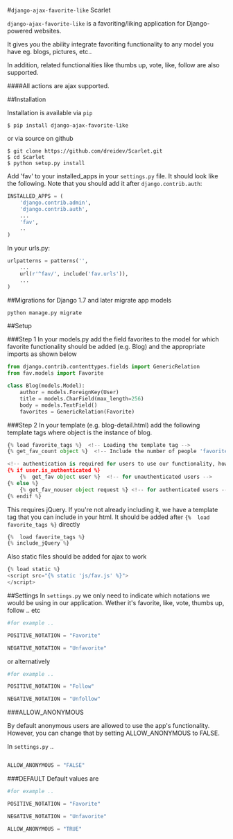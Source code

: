 #`django-ajax-favorite-like` Scarlet

`django-ajax-favorite-like` is a favoriting/liking application for Django-powered websites.

It gives you the ability integrate favoriting functionality to any model you have eg. blogs, pictures, etc..

In addition, related functionalities like thumbs up, vote, like, follow are also supported.

####All actions are ajax supported.

##Installation


Installation is available via `pip`

`$ pip install django-ajax-favorite-like`

or via source on github

```
$ git clone https://github.com/dreidev/Scarlet.git
$ cd Scarlet
$ python setup.py install
```

Add 'fav' to your installed_apps in your `settings.py` file. It should look like the following. Note that you should add it after `django.contrib.auth`:

```python
INSTALLED_APPS = (
	'django.contrib.admin',
	'django.contrib.auth',
	...
	'fav',
	..
)
```

In your urls.py:

```python
urlpatterns = patterns('',
    ...
    url(r'^fav/', include('fav.urls')),
    ...
)
```


##Migrations for Django 1.7 and later
migrate app models
```python
python manage.py migrate
```



##Setup

###Step 1
In your models.py add the field favorites to the model for which favorite functionality should be added (e.g. Blog) and the appropriate imports as shown below

```python
from django.contrib.contenttypes.fields import GenericRelation
from fav.models import Favorite

class Blog(models.Model):
	author = models.ForeignKey(User)
	title = models.CharField(max_length=256)
	body = models.TextField()
	favorites = GenericRelation(Favorite)
```

###Step 2
In your template (e.g. blog-detail.html) add the following template tags where object is the instance of blog.

```python
{% load favorite_tags %}  <!-- Loading the template tag -->
{% get_fav_count object %}  <!-- Include the number of people 'favorited' a certain object -->

<!-- authentication is required for users to use our functionality, however there's an implemented tag for unauthenticated users -->
{% if user.is_authenticated %} 
	{%  get_fav object user %}  <!-- for unauthenticated users -->
{% else %}
	{% get_fav_nouser object request %} <!-- for authenticated users -->
{% endif %}
```

This requires jQuery. If you're not already including it, we have a template tag that you can include in your html.
It should be added after `{%  load favorite_tags %}` directly
```python
{%  load favorite_tags %}
{% include_jQuery %}
```
 Also static files should be added for ajax to work
 ```python
{% load static %}
<script src="{% static 'js/fav.js' %}">
</script>
```


##Settings
In `settings.py` we only need to indicate which notations we would be using in our application. Wether it's favorite, like, vote, thumbs up, follow .. etc

```python
#for example .. 

POSITIVE_NOTATION = "Favorite"

NEGATIVE_NOTATION = "Unfavorite"

```
or alternatively


```python
#for example .. 

POSITIVE_NOTATION = "Follow"

NEGATIVE_NOTATION = "Unfollow"

```
###ALLOW_ANONYMOUS

By default anonymous users are allowed to use the app's functionality. However, you can change that by setting ALLOW_ANONYMOUS to FALSE.

In `settings.py` .. 

```python

ALLOW_ANONYMOUS = "FALSE"

```
###DEFAULT
Default values are  

```python
#for example .. 

POSITIVE_NOTATION = "Favorite"

NEGATIVE_NOTATION = "Unfavorite"

ALLOW_ANONYMOUS = "TRUE"


```
